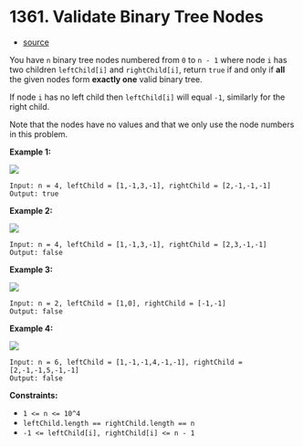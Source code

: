 # 1361. Validate Binary Tree Nodes
- [source](https://leetcode.com/problems/validate-binary-tree-nodes/)

You have `n` binary tree nodes numbered from `0` to `n - 1` where node `i` has two children `leftChild[i]` and `rightChild[i]`, return `true` if and only if **all** the given nodes form **exactly one** valid binary tree.

If node `i` has no left child then `leftChild[i]` will equal `-1`, similarly for the right child.

Note that the nodes have no values and that we only use the node numbers in this problem.

**Example 1:**

**![](https://assets.leetcode.com/uploads/2019/08/23/1503_ex1.png)**

```
Input: n = 4, leftChild = [1,-1,3,-1], rightChild = [2,-1,-1,-1]
Output: true
```

**Example 2:**

**![](https://assets.leetcode.com/uploads/2019/08/23/1503_ex2.png)**

```
Input: n = 4, leftChild = [1,-1,3,-1], rightChild = [2,3,-1,-1]
Output: false
```

**Example 3:**

**![](https://assets.leetcode.com/uploads/2019/08/23/1503_ex3.png)**

```
Input: n = 2, leftChild = [1,0], rightChild = [-1,-1]
Output: false
```

**Example 4:**

**![](https://assets.leetcode.com/uploads/2019/08/23/1503_ex4.png)**

```
Input: n = 6, leftChild = [1,-1,-1,4,-1,-1], rightChild = [2,-1,-1,5,-1,-1]
Output: false
```

**Constraints:**

*   `1 <= n <= 10^4`
*   `leftChild.length == rightChild.length == n`
*   `-1 <= leftChild[i], rightChild[i] <= n - 1`
